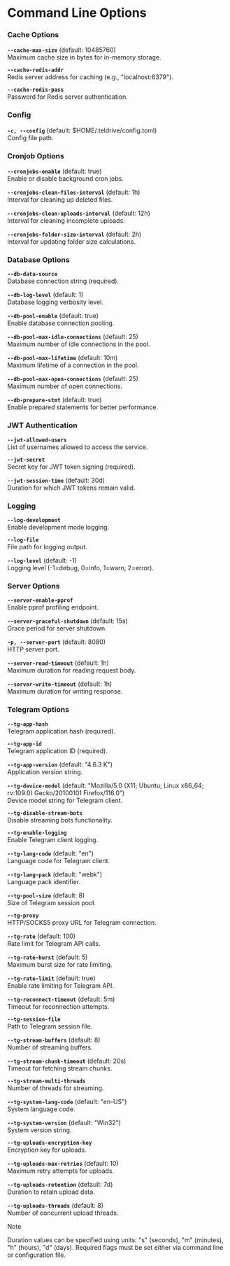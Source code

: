 # Command Line Options

### Cache Options
**`--cache-max-size`** (default: 10485760)  
Maximum cache size in bytes for in-memory storage.

**`--cache-redis-addr`**  
Redis server address for caching (e.g., "localhost:6379").

**`--cache-redis-pass`**  
Password for Redis server authentication.

### Config
**`-c, --config`** (default: $HOME/.teldrive/config.toml)  
Config file path.

### Cronjob Options
**`--cronjobs-enable`** (default: true)  
Enable or disable background cron jobs.

**`--cronjobs-clean-files-interval`** (default: 1h)  
Interval for cleaning up deleted files.

**`--cronjobs-clean-uploads-interval`** (default: 12h)  
Interval for cleaning incomplete uploads.

**`--cronjobs-folder-size-interval`** (default: 2h)  
Interval for updating folder size calculations.

### Database Options
**`--db-data-source`**  
Database connection string (required).

**`--db-log-level`** (default: 1)  
Database logging verbosity level.

**`--db-pool-enable`** (default: true)  
Enable database connection pooling.

**`--db-pool-max-idle-connections`** (default: 25)  
Maximum number of idle connections in the pool.

**`--db-pool-max-lifetime`** (default: 10m)  
Maximum lifetime of a connection in the pool.

**`--db-pool-max-open-connections`** (default: 25)  
Maximum number of open connections.

**`--db-prepare-stmt`** (default: true)  
Enable prepared statements for better performance.

### JWT Authentication
**`--jwt-allowed-users`**  
List of usernames allowed to access the service.

**`--jwt-secret`**  
Secret key for JWT token signing (required).

**`--jwt-session-time`** (default: 30d)  
Duration for which JWT tokens remain valid.

### Logging
**`--log-development`**  
Enable development mode logging.

**`--log-file`**  
File path for logging output.

**`--log-level`** (default: -1)  
Logging level (-1=debug, 0=info, 1=warn, 2=error).

### Server Options
**`--server-enable-pprof`**  
Enable pprof profiling endpoint.

**`--server-graceful-shutdown`** (default: 15s)  
Grace period for server shutdown.

**`-p, --server-port`** (default: 8080)  
HTTP server port.

**`--server-read-timeout`** (default: 1h)  
Maximum duration for reading request body.

**`--server-write-timeout`** (default: 1h)  
Maximum duration for writing response.

### Telegram Options
**`--tg-app-hash`**  
Telegram application hash (required).

**`--tg-app-id`**  
Telegram application ID (required).

**`--tg-app-version`** (default: "4.6.3 K")  
Application version string.

**`--tg-device-model`** (default: "Mozilla/5.0 (X11; Ubuntu; Linux x86_64; rv:109.0) Gecko/20100101 Firefox/116.0")  
Device model string for Telegram client.

**`--tg-disable-stream-bots`**  
Disable streaming bots functionality.

**`--tg-enable-logging`**  
Enable Telegram client logging.

**`--tg-lang-code`** (default: "en")  
Language code for Telegram client.

**`--tg-lang-pack`** (default: "webk")  
Language pack identifier.

**`--tg-pool-size`** (default: 8)  
Size of Telegram session pool.

**`--tg-proxy`**  
HTTP/SOCKS5 proxy URL for Telegram connection.

**`--tg-rate`** (default: 100)  
Rate limit for Telegram API calls.

**`--tg-rate-burst`** (default: 5)  
Maximum burst size for rate limiting.

**`--tg-rate-limit`** (default: true)  
Enable rate limiting for Telegram API.

**`--tg-reconnect-timeout`** (default: 5m)  
Timeout for reconnection attempts.

**`--tg-session-file`**  
Path to Telegram session file.

**`--tg-stream-buffers`** (default: 8)  
Number of streaming buffers.

**`--tg-stream-chunk-timeout`** (default: 20s)  
Timeout for fetching stream chunks.

**`--tg-stream-multi-threads`**  
Number of threads for streaming.

**`--tg-system-lang-code`** (default: "en-US")  
System language code.

**`--tg-system-version`** (default: "Win32")  
System version string.

**`--tg-uploads-encryption-key`**  
Encryption key for uploads.

**`--tg-uploads-max-retries`** (default: 10)  
Maximum retry attempts for uploads.

**`--tg-uploads-retention`** (default: 7d)  
Duration to retain upload data.

**`--tg-uploads-threads`** (default: 8)  
Number of concurrent upload threads.

> [!NOTE] 
Duration values can be specified using units: "s" (seconds), "m" (minutes), "h" (hours), "d" (days). Required flags must be set either via command line or configuration file.